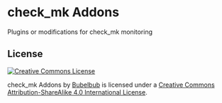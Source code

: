 check_mk Addons
===============

Plugins or modifications for check_mk monitoring

## License ##

[![Creative Commons License](https://i.creativecommons.org/l/by-sa/4.0/88x31.png)](http://creativecommons.org/licenses/by-sa/4.0/ "Creative Commons License")

check_mk Addons by [Bubelbub](https://github.com/Bubelbub) is licensed under a [Creative Commons Attribution-ShareAlike 4.0 International License](http://creativecommons.org/licenses/by-a/4.0/).

